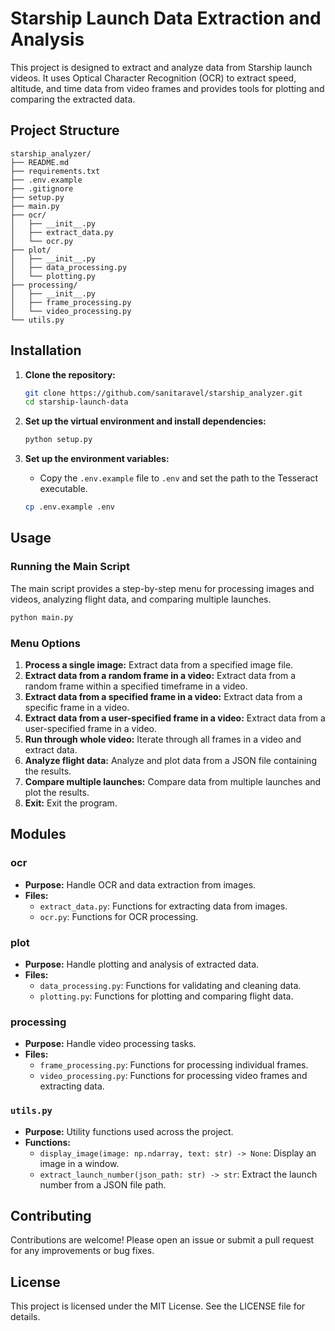 # Starship Launch Data Extraction and Analysis

This project is designed to extract and analyze data from Starship launch videos. It uses Optical Character Recognition (OCR) to extract speed, altitude, and time data from video frames and provides tools for plotting and comparing the extracted data.

## Project Structure

```text
starship_analyzer/
├── README.md
├── requirements.txt
├── .env.example
├── .gitignore
├── setup.py
├── main.py
├── ocr/
│   ├── __init__.py
│   ├── extract_data.py
│   └── ocr.py
├── plot/
│   ├── __init__.py
│   ├── data_processing.py
│   └── plotting.py
├── processing/
│   ├── __init__.py
│   ├── frame_processing.py
│   └── video_processing.py
└── utils.py
```

## Installation

1. **Clone the repository:**

   ```sh
   git clone https://github.com/sanitaravel/starship_analyzer.git
   cd starship-launch-data
   ```

2. **Set up the virtual environment and install dependencies:**

   ```sh
   python setup.py
   ```

3. **Set up the environment variables:**
   - Copy the `.env.example` file to `.env` and set the path to the Tesseract executable.

   ```sh
   cp .env.example .env
   ```

## Usage

### Running the Main Script

The main script provides a step-by-step menu for processing images and videos, analyzing flight data, and comparing multiple launches.

```sh
python main.py
```

### Menu Options

1. **Process a single image:** Extract data from a specified image file.
2. **Extract data from a random frame in a video:** Extract data from a random frame within a specified timeframe in a video.
3. **Extract data from a specified frame in a video:** Extract data from a specific frame in a video.
4. **Extract data from a user-specified frame in a video:** Extract data from a user-specified frame in a video.
5. **Run through whole video:** Iterate through all frames in a video and extract data.
6. **Analyze flight data:** Analyze and plot data from a JSON file containing the results.
7. **Compare multiple launches:** Compare data from multiple launches and plot the results.
8. **Exit:** Exit the program.

## Modules

### ocr

- **Purpose:** Handle OCR and data extraction from images.
- **Files:**
  - `extract_data.py`: Functions for extracting data from images.
  - `ocr.py`: Functions for OCR processing.

### plot

- **Purpose:** Handle plotting and analysis of extracted data.
- **Files:**
  - `data_processing.py`: Functions for validating and cleaning data.
  - `plotting.py`: Functions for plotting and comparing flight data.

### processing

- **Purpose:** Handle video processing tasks.
- **Files:**
  - `frame_processing.py`: Functions for processing individual frames.
  - `video_processing.py`: Functions for processing video frames and extracting data.

### `utils.py`

- **Purpose:** Utility functions used across the project.
- **Functions:**
  - `display_image(image: np.ndarray, text: str) -> None`: Display an image in a window.
  - `extract_launch_number(json_path: str) -> str`: Extract the launch number from a JSON file path.

## Contributing

Contributions are welcome! Please open an issue or submit a pull request for any improvements or bug fixes.

## License

This project is licensed under the MIT License. See the LICENSE file for details.
